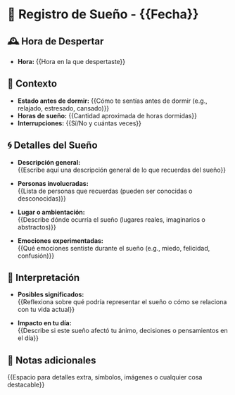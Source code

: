# 🌙 Registro de Sueño - {{Fecha}}

## 🕰️ Hora de Despertar
- **Hora:** {{Hora en la que despertaste}}

## 🛌 Contexto
- **Estado antes de dormir:** {{Cómo te sentías antes de dormir (e.g., relajado, estresado, cansado)}}
- **Horas de sueño:** {{Cantidad aproximada de horas dormidas}}
- **Interrupciones:** {{Sí/No y cuántas veces}}

## 🌀 Detalles del Sueño
- **Descripción general:**  
{{Escribe aquí una descripción general de lo que recuerdas del sueño}}

- **Personas involucradas:**  
{{Lista de personas que recuerdas (pueden ser conocidas o desconocidas)}}

- **Lugar o ambientación:**  
{{Describe dónde ocurría el sueño (lugares reales, imaginarios o abstractos)}}

- **Emociones experimentadas:**  
{{Qué emociones sentiste durante el sueño (e.g., miedo, felicidad, confusión)}}

## 🔮 Interpretación
- **Posibles significados:**  
{{Reflexiona sobre qué podría representar el sueño o cómo se relaciona con tu vida actual}}

- **Impacto en tu día:**  
{{Describe si este sueño afectó tu ánimo, decisiones o pensamientos en el día}}

## 📝 Notas adicionales
{{Espacio para detalles extra, símbolos, imágenes o cualquier cosa destacable}}
